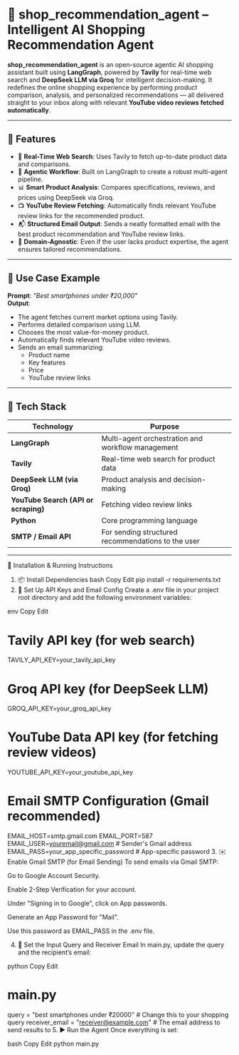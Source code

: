 # 🛒 shop_recommendation_agent – Intelligent AI Shopping Recommendation Agent

**shop_recommendation_agent** is an open-source agentic AI shopping assistant built using **LangGraph**, powered by **Tavily** for real-time web search and **DeepSeek LLM via Groq** for intelligent decision-making. It redefines the online shopping experience by performing product comparison, analysis, and personalized recommendations — all delivered straight to your inbox along with relevant **YouTube video reviews fetched automatically**.

---

## 🚀 Features

- 🔎 **Real-Time Web Search**: Uses Tavily to fetch up-to-date product data and comparisons.
- 🤖 **Agentic Workflow**: Built on LangGraph to create a robust multi-agent pipeline.
- 📊 **Smart Product Analysis**: Compares specifications, reviews, and prices using DeepSeek via Groq.
- 📺 **YouTube Review Fetching**: Automatically finds relevant YouTube review links for the recommended product.
- 📬 **Structured Email Output**: Sends a neatly formatted email with the best product recommendation and YouTube review links.
- 🧠 **Domain-Agnostic**: Even if the user lacks product expertise, the agent ensures tailored recommendations.

---

## 🧠 Use Case Example

**Prompt**: *"Best smartphones under ₹20,000"*  
**Output**:
- The agent fetches current market options using Tavily.
- Performs detailed comparison using LLM.
- Chooses the most value-for-money product.
- Automatically finds relevant YouTube video reviews.
- Sends an email summarizing:
  - Product name
  - Key features
  - Price
  - YouTube review links

---

## 🔧 Tech Stack

| Technology | Purpose |
|------------|---------|
| **LangGraph** | Multi-agent orchestration and workflow management |
| **Tavily** | Real-time web search for product data |
| **DeepSeek LLM (via Groq)** | Product analysis and decision-making |
| **YouTube Search (API or scraping)** | Fetching video review links |
| **Python** | Core programming language |
| **SMTP / Email API** | For sending structured recommendations to the user |

---

🧪 Installation & Running Instructions
1. 📦 Install Dependencies
bash
Copy
Edit
pip install -r requirements.txt
2. 🔐 Set Up API Keys and Email Config
Create a .env file in your project root directory and add the following environment variables:

env
Copy
Edit
# Tavily API key (for web search)
TAVILY_API_KEY=your_tavily_api_key

# Groq API key (for DeepSeek LLM)
GROQ_API_KEY=your_groq_api_key

# YouTube Data API key (for fetching review videos)
YOUTUBE_API_KEY=your_youtube_api_key

# Email SMTP Configuration (Gmail recommended)
EMAIL_HOST=smtp.gmail.com
EMAIL_PORT=587
EMAIL_USER=youremail@gmail.com           # Sender's Gmail address
EMAIL_PASS=your_app_specific_password    # App-specific password
3. ✉️ Enable Gmail SMTP (for Email Sending)
To send emails via Gmail SMTP:

Go to Google Account Security.

Enable 2-Step Verification for your account.

Under "Signing in to Google", click on App passwords.

Generate an App Password for "Mail".

Use this password as EMAIL_PASS in the .env file.

4. 🧠 Set the Input Query and Receiver Email
In main.py, update the query and the recipient’s email:

python
Copy
Edit
# main.py

query = "best smartphones under ₹20000"              # Change this to your shopping query
receiver_email = "receiver@example.com"              # The email address to send results to
5. ▶️ Run the Agent
Once everything is set:

bash
Copy
Edit
python main.py


